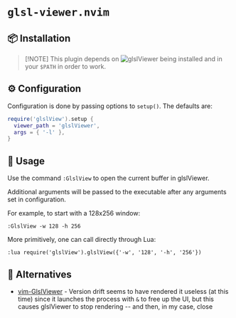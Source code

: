 # `glsl-viewer.nvim`
<!--
When editing GLSL shaders,
  this plugin provides the command `GlslView` which will open 
  ![glslViewer][1]
  to the file being edited in the current buffer.
By default, it is opened with the `-l` flag so that `glslViewer` will automatically listen
  for file changes,
  updating the preview as you save.
-->
## 📦 Installation
> [!NOTE] This plugin depends on ![glslViewer][1] being installed and in your `$PATH` in order to work.


## ⚙️ Configuration
Configuration is done by passing options to `setup()`. The defaults are:

```lua
require('glslView').setup {
  viewer_path = 'glslViewer',
  args = { '-l' },
}
```

## 💪 Usage
Use the command `:GlslView` to open the current buffer in glslViewer.

Additional arguments will be passed to the executable after any arguments set in configuration.

For example, to start with a 128x256 window:

```vimscript
:GlslView -w 128 -h 256
```
More primitively, one can call directly through Lua:
```
:lua require('glslView').glslView({'-w', '128', '-h', '256'})
```

## 🧰 Alternatives
 * [vim-GlslViewer](https://github.com/patriciogonzalezvivo/vim-glslViewer) -
    Version drift seems to have rendered it useless (at this time) since it
    launches the process with `&` to free up the UI, but this causes glslViewer
    to stop rendering -- and then, in my case, close

[1]: https://github.com/patriciogonzalezvivo/glslViewer
